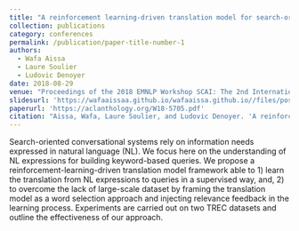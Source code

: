 ```yaml
---
title: "A reinforcement learning-driven translation model for search-oriented conversational systems"
collection: publications
category: conferences
permalink: /publication/paper-title-number-1
authors:
  - Wafa Aissa
  - Laure Soulier
  - Ludovic Denoyer
date: 2018-08-29
venue: "Proceedings of the 2018 EMNLP Workshop SCAI: The 2nd International Workshop on Search-Oriented Conversational AI"
slidesurl: 'https://wafaaissaa.github.io/wafaaissa.github.io//files/poster_SCAI_EMNLP.pdf'
paperurl: 'https://aclanthology.org/W18-5705.pdf'
citation: "Aissa, Wafa, Laure Soulier, and Ludovic Denoyer. 'A reinforcement learning-driven translation model for search-oriented conversational systems.' Proceedings of the 2018 EMNLP Workshop SCAI: The 2nd International Workshop on Search-Oriented Conversational AI (2018)."
---
```


Search-oriented conversational systems rely on information needs expressed in natural language (NL). We focus here on the understanding of NL expressions for building keyword-based queries. We propose a reinforcement-learning-driven translation model framework able to 1) learn the translation from NL expressions to queries in a supervised way, and, 2) to overcome the lack of large-scale dataset by framing the translation model as a word selection approach and injecting relevance feedback in the learning process. Experiments are carried out on two TREC datasets and outline the effectiveness of our approach.
